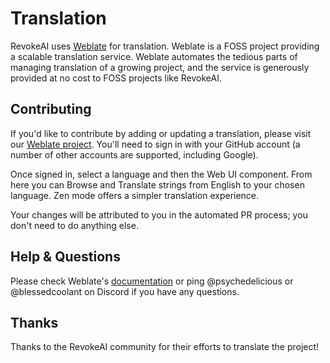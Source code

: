 # Translation

RevokeAI uses [Weblate](https://weblate.org) for translation. Weblate is a FOSS project providing a scalable translation service. Weblate automates the tedious parts of managing translation of a growing project, and the service is generously provided at no cost to FOSS projects like RevokeAI.

## Contributing

If you'd like to contribute by adding or updating a translation, please visit our [Weblate project](https://hosted.weblate.org/engage/revokeai/). You'll need to sign in with your GitHub account (a number of other accounts are supported, including Google).

Once signed in, select a language and then the Web UI component. From here you can Browse and Translate strings from English to your chosen language. Zen mode offers a simpler translation experience.

Your changes will be attributed to you in the automated PR process; you don't need to do anything else.

## Help & Questions

Please check Weblate's [documentation](https://docs.weblate.org/en/latest/index.html) or ping @psychedelicious or @blessedcoolant on Discord if you have any questions.

## Thanks

Thanks to the RevokeAI community for their efforts to translate the project!
